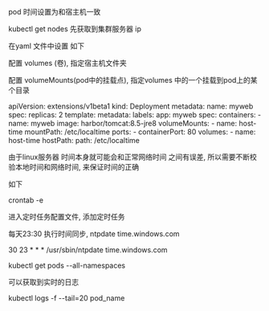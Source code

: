 pod 时间设置为和宿主机一致

kubectl get nodes 先获取到集群服务器 ip

在yaml 文件中设置 如下 

配置 volumes (卷), 指定宿主机文件夹

配置 volumeMounts(pod中的挂载点), 指定volumes 中的一个挂载到pod上的某个目录

apiVersion: extensions/v1beta1
kind: Deployment
metadata:
  name: myweb
spec:
  replicas: 2
  template:
    metadata:
      labels:
        app: myweb
    spec:
      containers:
      - name: myweb
        image: harbor/tomcat:8.5-jre8
        volumeMounts:
        - name: host-time
          mountPath: /etc/localtime
        ports:
        - containerPort: 80
      volumes:
      - name: host-time
        hostPath:
          path: /etc/localtime

由于linux服务器 时间本身就可能会和正常网络时间 之间有误差, 所以需要不断校验本地时间和网络时间, 来保证时间的正确


如下

crontab -e

进入定时任务配置文件, 添加定时任务

每天23:30 执行时间同步,  ntpdate time.windows.com

30 23 * * * /usr/sbin/ntpdate time.windows.com

kubectl get pods --all-namespaces

可以获取到实时的日志

kubectl logs -f --tail=20 pod_name

